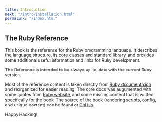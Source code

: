 ```yaml
---
title: Introduction
next: "/intro/installation.html"
permalink: "/index.html"
---
```


## The Ruby Reference

This book is the reference for the Ruby programming language. It
describes the language structure, its core classes and standard library,
and provides some additional useful information and links for Ruby
development.

The Reference is intended to be always up-to-date with the current Ruby
version.

Most of the reference content is taken directly from <a
href='https://ruby-doc.org' class='ruby-doc remote' target='_blank'>Ruby
documentation</a> and reorganized for easier reading. The core docs was
augumented with some quotes from <a href='https://ruby-lang.org'
class='remote' target='_blank'>Ruby website</a>, and some missing
content that is written specifically for the book. The source of the
book (rendering scripts, config, and unique content) can be found at <a
href='https://github.com/rubyreferences/rubyref/tree/master/_src'
class='remote' target='_blank'>GitHub</a>.

Happy Hacking!

